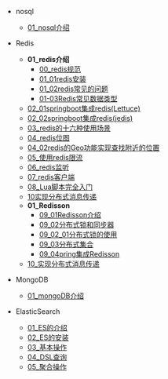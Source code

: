 

[//]: <> (非关系型数据库)
- nosql
  - [01_nosql介绍](nosql/01_nosql介绍.md)
- Redis
  - **01_redis介绍**
    - [00_redis规范](nosql/redis/00redis规范.md)
    - [01_01redis安装](nosql/redis/01_01redis安装.md)
    - [01_02redis常见的问题](nosql/redis/01_02redis常见的问题.md)
    - [01-03Redis常见数据类型](nosql/redis/01-03Redis常见数据类型.md)
  - [02_01springboot集成redis(Lettuce)](nosql/redis/02springboot集成redis(Lettuce).md)
  - [02_02springboot集成redis(jedis)](nosql/redis/02springboot集成redis(jedis).md)
  - [03_redis的十六种使用场景](nosql/redis/03redis的十六种使用场景.md)
  - [04_redis位图](nosql/redis/04redis位图.md)
  - [04_02redis的Geo功能实现查找附近的位置](nosql/redis/04_02redis的Geo功能实现查找附近的位置.md)
  - [05_使用redis限流](nosql/redis/05.使用redis限流.md)
  - [06_redis监听](nosql/redis/06redis监听.md)
  - [07_redis客户端](nosql/redis/07redis客户端.md)
  - [08_Lua脚本完全入门](nosql/redis/08_Lua脚本完全入门.md)
  - [10实现分布式消息传递]()
  - **01_Redisson**
    - [09_01Redisson介绍](nosql/redis/09_01Redisson介绍.md) 
    - [09_02分布式锁和同步器](nosql/redis/09_02分布式锁和同步器.md)    
    - [09_02_01分布式锁的使用](nosql/redis/09_02_01分布式锁的使用.md)
    - [09_03分布式集合](nosql/redis/09_03分布式集合.md)   
    - [09_04pring集成Redisson](nosql/redis/09_04pring集成Redisson.md)   
  - [10_实现分布式消息传递](nosql/redis/10_实现分布式消息传递.md)

- MongoDB
  - [01_mongoDB介绍](nosql/MongoDB/01_mongoDB介绍.md)
    
- ElasticSearch
  - [01_ES的介绍](nosql/ElasticSearch/01ElasticSearch介绍.md)
  - [02_ES的安装](nosql/ElasticSearch/02ES的安装.md)
  - [03_基本操作](nosql/ElasticSearch/03基本操作.md)
  - [04_DSL查询](nosql/ElasticSearch/04DSL查询.md)
  - [05_聚合操作](nosql/ElasticSearch/05聚合操作.md)


